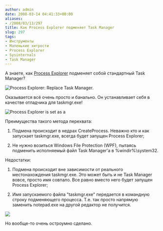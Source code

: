 ```yaml
---
author: admin
date: 2008-03-14 04:41:33+00:00
aliases:
- /2008/03/13/297
title: Как Process Explorer подменяет Task Manager
slug: 297
tags:
- Инструменты
- Маленькие хитрости
- Process Explorer
- Sysinternals
- Task Manager
---
```


А знаете, как [Process Explorer](http://technet.microsoft.com/en-us/sysinternals/bb896653.aspx) подменяет собой стандартный Task Manager?

![Process Explorer: Replace Task Manager.](/2008/03/procexp_1.png)

<!--more-->

Оказывается всё очень просто и банально. Он устанавливает себя в качестве отладчика для taskmgr.exe!

![Process Explorer is set as a ](/2008/03/procexp_2.png)

Преимущества такого метода перехвата:

  1. Подмена происходит в недрах CreateProcess. Неважно кто и как запускает taskmgr.exe, всегда будет запущен Process Explorer;

  2. Не нужно возиться Windows File Protection (WPF), пытаясь подменить исполняемый файл Task Manager'а в %windir%\system32.

Недостатки:

  1. Подмена происходит вне зависимости от реального местонахождения taskmgr.exe. Это может быть и не Task Manager вовсе, просто имя совпало. Все равно вместо него будет запущен Process Explorer;

  2. Имя запускаемого файла "taskmgr.exe" передается в командную строку подменяющего процесса. Т.е. так просто напрямую заменить notepad.exe на другой редактор не получится.

![](/2008/03/procexp_3.png)

Но вообще-то очень остроумно сделано.
